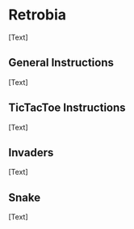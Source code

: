 # Retrobia
[Text]

## General Instructions
[Text]

## TicTacToe Instructions
[Text]

## Invaders
[Text]

## Snake
[Text]
